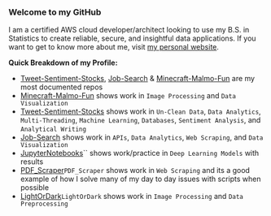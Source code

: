 ### Welcome to my GitHub

I am a certified AWS cloud developer/architect looking to use my B.S. in Statistics to create reliable, secure, and insightful data applications. If you want to get to know more about me, visit [my personal website](https://chase-brown.me).

**Quick Breakdown of my Profile:**
* [Tweet-Sentiment-Stocks](https://github.com/chaseabrown/Python-Tweet-Sentiment-Stocks-), [Job-Search](https://github.com/chaseabrown/Job-Research) & [Minecraft-Malmo-Fun](https://github.com/chaseabrown/Minecraft-Malmo-Fun) are my most documented repos
* [Minecraft-Malmo-Fun](https://github.com/chaseabrown/Minecraft-Malmo-Fun) shows work in `Image Processing` and `Data Visualization`
* [Tweet-Sentiment-Stocks](https://github.com/chaseabrown/Python-Tweet-Sentiment-Stocks-) shows work in `Un-Clean Data`, `Data Analytics`, `Multi-Threading`, `Machine Learning`, `Databases`, `Sentiment Analysis`, and `Analytical Writing`
* [Job-Search](https://github.com/chaseabrown/Job-Research) shows work in `APIs`, `Data Analytics`, `Web Scraping`, and `Data Visualization`
* [JupyterNotebooks](https://github.com/chaseabrown/JupyterNotebooks)`` shows work/practice in `Deep Learning Models` with results
* [PDF_Scraper](https://github.com/chaseabrown/Python-PDF_Scraper)`PDF_Scraper` shows work in `Web Scraping` and its a good example of how I solve many of my day to day issues with scripts when possible
* [LightOrDark](https://github.com/chaseabrown/Python-LightOrDark)`LightOrDark` shows work in `Image Processing` and `Data Preprocessing`
